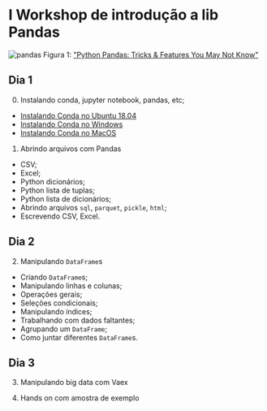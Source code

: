 # I Workshop de introdução a lib Pandas

![pandas](https://files.realpython.com/media/Python-Pandas-10-Tricks--Features-You-May-Not-Know-Watermark.e58bb5ce9835.jpg)
Figura 1: ["Python Pandas: Tricks & Features You May Not Know"](https://realpython.com/python-pandas-tricks/)

## Dia 1

0. Instalando conda, jupyter notebook, pandas, etc;

  * [Instalando Conda no Ubuntu 18.04](https://www.digitalocean.com/community/tutorials/how-to-install-anaconda-on-ubuntu-18-04-quickstart-pt)
  * [Instalando Conda no Windows](https://docs.conda.io/projects/conda/en/latest/user-guide/install/windows.html)
  * [Instalando Conda no MacOS](https://docs.conda.io/projects/conda/en/latest/user-guide/install/macos.html)

1. Abrindo arquivos com Pandas

  * CSV;
  * Excel;
  * Python dicionários;
  * Python lista de tuplas;
  * Python lista de dicionários;
  * Abrindo arquivos `sql`, `parquet`, `pickle`, `html`;
  * Escrevendo CSV, Excel.

## Dia 2

2. Manipulando `DataFrame`s
  
  * Criando `DataFrame`s;
  * Manipulando linhas e colunas;
  * Operações gerais;
  * Seleções condicionais;
  * Manipulando índices;
  * Trabalhando com dados faltantes;
  * Agrupando um `DataFrame`;
  * Como juntar diferentes `DataFrame`s.

## Dia 3

3. Manipulando big data com Vaex

4. Hands on com amostra de exemplo
